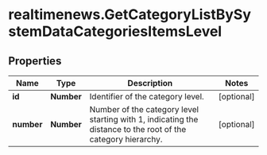 # realtimenews.GetCategoryListBySystemDataCategoriesItemsLevel

## Properties

Name | Type | Description | Notes
------------ | ------------- | ------------- | -------------
**id** | **Number** | Identifier of the category level. | [optional] 
**number** | **Number** | Number of the category level starting with 1, indicating the distance to the root of the category hierarchy. | [optional] 


